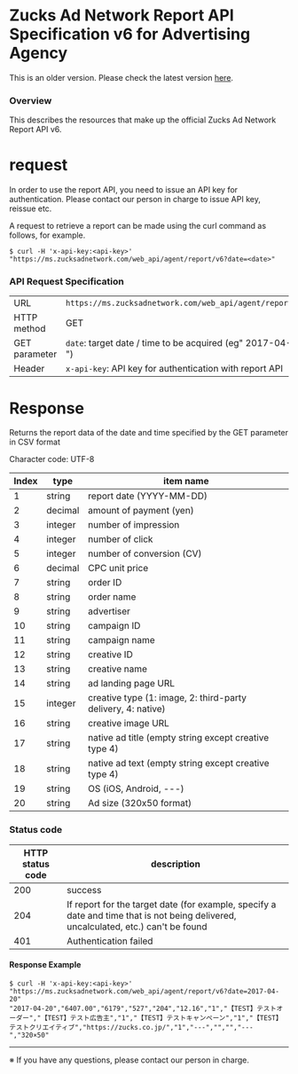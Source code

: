 # Zucks Ad Network Report API Specification v6 for Advertising Agency

This is an older version. Please check the latest version [here](../../../).

### Overview

This describes the resources that make up the official Zucks Ad Network Report API v6.

# request

In order to use the report API, you need to issue an API key for authentication. Please contact our person in charge to issue API key, reissue etc.

A request to retrieve a report can be made using the curl command as follows, for example.

```Sh
$ curl -H 'x-api-key:<api-key>' "https://ms.zucksadnetwork.com/web_api/agent/report/v6?date=<date>"
```

### API Request Specification

| | |
| --- | --- |
| URL | `https://ms.zucksadnetwork.com/web_api/agent/report/v6` |
| HTTP method | GET |
| GET parameter | `date`: target date / time to be acquired (eg" 2017-04-20 ") |
| Header | `x-api-key`: API key for authentication with report API |



# Response

Returns the report data of the date and time specified by the GET parameter in CSV format

Character code: UTF-8

| Index | type | item name |
| --- | --- | --- |
| 1 | string | report date (YYYY-MM-DD) |
| 2 | decimal | amount of payment (yen) |
| 3 | integer | number of impression |
| 4 | integer | number of click |
| 5 | integer | number of conversion (CV) |
| 6 | decimal | CPC unit price |
| 7 | string | order ID |
| 8 | string | order name |
| 9 | string | advertiser |
| 10 | string | campaign ID |
| 11 | string | campaign name |
| 12 | string | creative ID |
| 13 | string | creative name |
| 14 | string | ad landing page URL |
| 15 | integer | creative type (1: image, 2: third-party delivery, 4: native) |
| 16 | string | creative image URL |
| 17 | string | native ad title (empty string except creative type 4) |
| 18 | string | native ad text (empty string except creative type 4) |
| 19 | string | OS (iOS, Android, ---) |
| 20 | string | Ad size (320x50 format) |

### Status code

| HTTP status code | description |
| -------------------- | ---- |
| 200 | success |
| 204 | If report for the target date (for example, specify a date and time that is not being delivered, uncalculated, etc.) can't be found |
| 401 | Authentication failed |


#### Response Example

```Sh
$ curl -H 'x-api-key:<api-key>' "https://ms.zucksadnetwork.com/web_api/agent/report/v6?date=2017-04-20"
"2017-04-20","6407.00","6179","527","204","12.16","1","【TEST】テストオーダー","【TEST】テスト広告主","1","【TEST】テストキャンペーン","1","【TEST】テストクリエイティブ","https://zucks.co.jp/","1","---","","","---","320×50"
```


-------------------------------------------------------------------- --------------

※ If you have any questions, please contact our person in charge.
